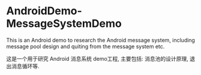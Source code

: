 # AndroidDemo-MessageSystemDemo
This is an Android demo to research the Android message system, including message pool design and quiting from the message system etc.

这是一个用于研究 Android 消息系统 demo工程, 主要包括: 消息池的设计原理, 退出消息循环等.
